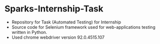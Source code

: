 # Sparks-Internship-Task
- Repository for Task (Automated Testing) for  Internship
- Source code for Selenium framework used for web-applications testing written in Python.
- Used chrome webdriver version 92.0.4515.107
